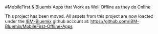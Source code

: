 #MobileFirst & Bluemix Apps that Work as Well Offline as they do Online

This project has been moved.  All assets from this project are now loacted under the [IBM-Bluemix](https://github.com/IBM-Bluemix/MobileFirst-Offline-Apps) github account at: https://github.com/IBM-Bluemix/MobileFirst-Offline-Apps